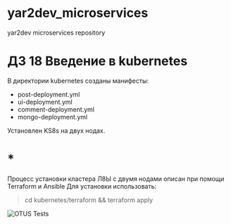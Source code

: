 # yar2dev_microservices
yar2dev microservices repository

# ДЗ 18 Введение в kubernetes

В директории kubernetes созданы манифесты:
- post-deployment.yml
- ui-deployment.yml
- comment-deployment.yml
- mongo-deployment.yml

Установлен KS8s на двух нодах.
# *
Процесс установки кластера Л8Ы с двумя нодами описан при помощи Terraform и Ansible
Для установки использовать:
> cd kubernetes/terraform && terraform apply


![OTUS Tests](https://github.com/Otus-DevOps-2021-08/yar2dev_microservices/actions/workflows/runtests.yml/badge.svg)

